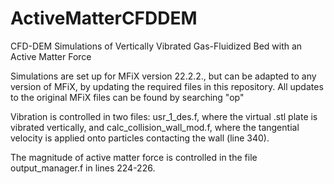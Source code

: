 # ActiveMatterCFDDEM
CFD-DEM Simulations of Vertically Vibrated Gas-Fluidized Bed with an Active Matter Force

Simulations are set up for MFiX version 22.2.2., but can be adapted to any version of MFiX, by updating the required files in this repository. All updates to the original MFiX files can be found by searching "op"

Vibration is controlled in two files: usr_1_des.f, where the virtual .stl plate is vibrated vertically, and calc_collision_wall_mod.f, where the tangential velocity is applied onto particles contacting the wall (line 340). 

The magnitude of active matter force is controlled in the file output_manager.f in lines 224-226. 


